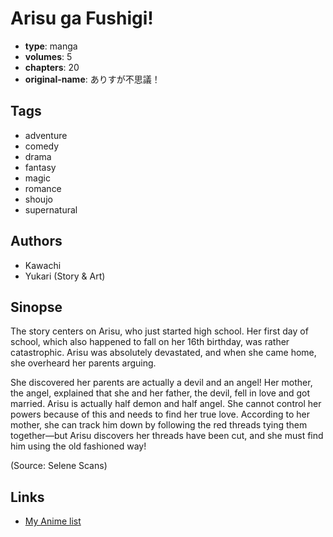 # Arisu ga Fushigi!

-   **type**: manga
-   **volumes**: 5
-   **chapters**: 20
-   **original-name**: ありすが不思議！

## Tags

-   adventure
-   comedy
-   drama
-   fantasy
-   magic
-   romance
-   shoujo
-   supernatural

## Authors

-   Kawachi
-   Yukari (Story & Art)

## Sinopse

The story centers on Arisu, who just started high school. Her first day of school, which also happened to fall on her 16th birthday, was rather catastrophic. Arisu was absolutely devastated, and when she came home, she overheard her parents arguing.

She discovered her parents are actually a devil and an angel! Her mother, the angel, explained that she and her father, the devil, fell in love and got married. Arisu is actually half demon and half angel. She cannot control her powers because of this and needs to find her true love. According to her mother, she can track him down by following the red threads tying them together—but Arisu discovers her threads have been cut, and she must find him using the old fashioned way!

(Source: Selene Scans)

## Links

-   [My Anime list](https://myanimelist.net/manga/1548/Arisu_ga_Fushigi)

